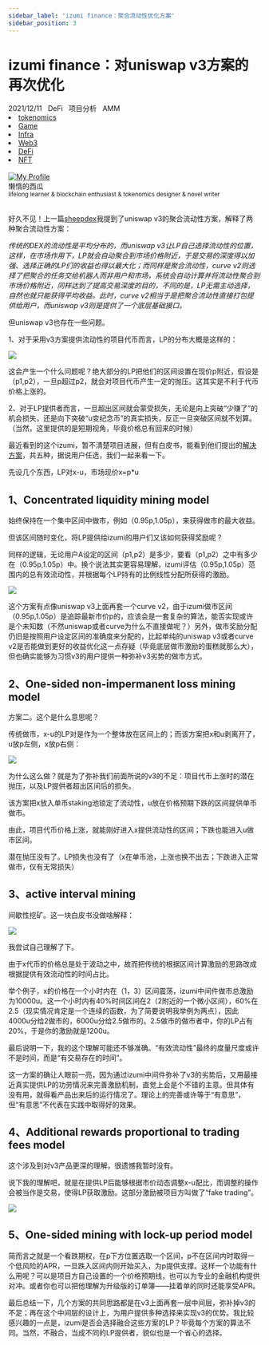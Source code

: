```yaml
---
sidebar_label: 'izumi finance：聚合流动性优化方案'
sidebar_position: 3
---
```


# izumi finance：对uniswap v3方案的再次优化

<nav class="navbar">
  <div class="navbar__inner">
    <div class="navbar__items">
      <span class="badge badge--info">2021/12/11</span>&nbsp;&nbsp;
      <span class="badge badge--primary">DeFi</span>&nbsp;&nbsp;
      <span class="badge badge--secondary">项目分析</span>&nbsp;&nbsp;
      <span class="badge badge--secondary">AMM</span>
    </div>
    <div class="navbar__items navbar__items--right">
      <li class="pills__item"><a href="/docs/Blockchain/Jokenomics/002">tokenomics</a></li>
      <li class="pills__item"><a href="/docs/Blockchain/Game/005">Game</a></li>
      <li class="pills__item"><a href="/docs/Blockchain/Infra/002">Infra</a></li>
      <li class="pills__item"><a href="/docs/Blockchain/Web3/005">Web3</a></li>
      <li class="pills__item pills__item--active"><a href="/docs/Blockchain/DeFi/010">DeFi</a></li>
      <li class="pills__item"><a href="/docs/Blockchain/NFT/003">NFT</a></li>
    </div>
  </div>
</nav><br />

<div class="avatar">
  <a
    class="avatar__photo-link avatar__photo avatar__photo--lg"
    href="https://twitter.com/jokenomicser">
    <img
      alt="My Profile"
      src="https://avatars.githubusercontent.com/u/114914856?v=4?s=400" />
  </a>
  <div class="avatar__intro">
    <div class="avatar__name">懒惰的西瓜</div>
    <small class="avatar__subtitle">
      lifelong learner & blockchain enthusiast & tokenomics designer & novel writer
    </small>
  </div>
</div><br />

好久不见！上一篇[sheepdex](https://bihu.com/article/1913994438)我提到了uniswap v3的聚合流动性方案，解释了两种聚合流动性方案：

*传统的DEX的流动性是平均分布的，而uniswap v3让LP自己选择流动性的位置，这样，在市场作用下，LP就会自动聚合到市场价格附近，于是交易的深度得以加强、选择正确的LP们的收益也得以最大化；而同样是聚合流动性，curve v2则选择了把聚合的任务交给机器人而非用户和市场，系统会自动计算并将流动性聚合到市场价格附近，同样达到了提高交易深度的目的，不同的是，LP无需主动选择，自然也就只能获得平均收益。此时，curve v2相当于是把聚合流动性直接打包提供给用户，而uniswap v3则是提供了一个底层基础接口。*

但uniswap v3也存在一些问题。

1、对于采用v3方案提供流动性的项目代币而言，LP的分布大概是这样的：

![](/img/DeFi/4_1.png)

这会产生一个什么问题呢？绝大部分的LP把他们的区间设置在现价p附近，假设是（p1,p2），一旦p超过p2，就会对项目代币产生一定的抛压。这其实是不利于代币价格上涨的。

2、对于LP提供者而言，一旦超出区间就会蒙受损失，无论是向上突破“少赚了”的机会损失，还是向下突破“u变纪念币”的真实损失，反正一旦突破区间就不划算。（当然，这里提供的是短期视角，毕竟价格总有回来的时候）

最近看到的这个izumi，暂不清楚项目进展，但有白皮书，能看到他们提出的[解决方案](https://docs.izumi.finance/product/liquidbox/why-do-protocols-need-liquidbox-to-gain-liquidity)，共五种，据说用户任选，我们一起来看一下。

先设几个东西，LP对x-u，市场现价x=p*u

## 1、Concentrated liquidity mining model

始终保持在一个集中区间中做市，例如（0.95p,1.05p），来获得做市的最大收益。

但该区间随时变化，将LP提供给izumi的用户们又该如何获得奖励呢？

同样的逻辑，无论用户A设定的区间（p1,p2）是多少，要看（p1,p2）之中有多少在（0.95p,1.05p）中。换个说法其实更容易理解，izumi评估（0.95p,1.05p）范围内的总有效流动性，并根据每个LP持有的比例线性分配所获得的激励。

![](/img/DeFi/4_2.png)

这个方案有点像uniswap v3上面再套一个curve v2，由于izumi做市区间（0.95p,1.05p）是追踪最新市价p的，应该会是一套复杂的算法，能否实现或许是个未知数（不然uniswap或者curve为什么不直接做呢？）另外，做市奖励分配仍旧是按照用户设定区间的准确度来分配的，比起单纯的uniswap v3或者curve v2是否能做到更好的收益优化这一点存疑（毕竟底层做市激励的蛋糕就那么大），但也确实能够为习惯v3的用户提供一种弥补v3劣势的做市方式。

## 2、One-sided non-impermanent loss mining model

方案二。这个是什么意思呢？

传统做市，x-u的LP对是作为一个整体放在区间上的；而该方案把x和u剥离开了，u放p左侧，x放p右侧：

![](/img/DeFi/4_3.png)

为什么这么做？就是为了弥补我们前面所说的v3的不足：项目代币上涨时的潜在抛压，以及LP提供者超出区间后的损失。

该方案把x放入单币staking池锁定了流动性，u放在价格预期下跌的区间提供单币做市。

由此，项目代币价格上涨，就能刚好进入x提供流动性的区间；下跌也能进入u做市区间。

潜在抛压没有了。LP损失也没有了（x在单币池，上涨也换不出去；下跌进入正常做市，仅有无常损失）

## 3、active interval mining

间歇性挖矿。这一块白皮书没做啥解释：

![](/img/DeFi/4_3.png)

我尝试自己理解了下。

由于x代币的价格总是处于波动之中，故而把传统的根据区间计算激励的思路改成根据提供有效流动性的时间占比。

举个例子，x的价格在一个小时内在（1，3）区间震荡，izumi中间件做市总激励为10000u。这一个小时内有40%时间区间在2（2附近的一个微小区间），60%在2.5（现实情况肯定是一个连续的函数，为了简要说明我举例为两点），因此4000u分给2做市的，6000u分给2.5做市的。2.5做市的做市者中，你的LP占有20%，于是你的激励就是1200u。

最后说明一下，我的这个理解可能还不够准确。“有效流动性”最终的度量尺度或许不是时间，而是“有交易存在的时间”。

这一方案的确让人眼前一亮，因为通过izumi中间件弥补了v3的劣势后，又用最接近真实提供LP的功劳情况来完善激励机制，直觉上会是个不错的主意。但具体有没有用，就得看产品出来后的运行情况了。理论上的完善或许等于“有意思”，但“有意思”不代表在实践中取得好的效果。

## 4、Additional rewards proportional to trading fees model

这个涉及到对v3产品更深的理解，很遗憾我暂时没有。

说下我的理解吧，就是在提供LP后能够根据市价动态调整x-u配比，而调整的操作会被当作是交易，使得LP获取激励。这部分激励被项目方叫做了“fake trading”。

![](/img/DeFi/4_4.png)

## 5、One-sided mining with lock-up period model

简而言之就是一个看跌期权，在p下方位置选取一个区间，p不在区间内时取得一个低风险的APR，一旦跌入区间内则开始买入，为p提供支撑。这样一个功能有什么用呢？可以是项目方自己设置的一个价格预期线，也可以为专业的金融机构提供对冲。或者你也可以把他理解为升级版的订单簿——挂着单的同时还能享受APR。

最后总结一下，几个方案的共同思路都是在v3上面再套一层中间层，弥补掉v3的不足；再在这个中间层的设计上，为用户提供多种选择来实现v3的优势。我比较感兴趣的一点是，izumi是否会选择融合这些方案的LP？毕竟每个方案的算法不同。当然，不融合，当成不同的LP提供者，貌似也是一个省心的选择。